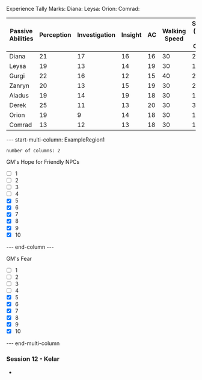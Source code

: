 Experience Tally Marks:
	Diana: 
	Leysa: 
	Orion: 
	Comrad: 

| Passive Abilities | Perception | Investigation | Insight | AC  | Walking Speed | Stealth (Don't Use Often) |
| ----------------- | ---------- | ------------- | ------- | --- | ------------- | ------------------------- |
| Diana             | 21         | 17            | 16      | 16  | 30            | 29                        |
| Leysa             | 19         | 13            | 14      | 19  | 30            | 13                        |
| Gurgi             | 22         | 16            | 12      | 15  | 40            | 20                        |
| Zanryn            | 20         | 13            | 15      | 19  | 30            | 29                        |
| Aladus            | 19         | 14            | 19      | 18  | 30            | 17                        |
| Derek             | 25         | 11            | 13      | 20  | 30            | 32                        |
| Orion             | 19         | 9             | 14      | 18  | 30            | 11 D                      |
| Comrad            | 13         | 12            | 13      | 18  | 30            | 18 D                      |
--- start-multi-column: ExampleRegion1  
```column-settings  
number of columns: 2
```

GM's Hope for Friendly NPCs
- [ ] 1
- [ ] 2
- [ ] 3
- [ ] 4
- [X] 5
- [X] 6
- [X] 7
- [X] 8
- [X] 9
- [X] 10

--- end-column ---

GM's Fear
- [ ] 1
- [ ] 2
- [ ] 3
- [ ] 4
- [X] 5
- [X] 6
- [X] 7
- [X] 8
- [X] 9
- [X] 10

--- end-multi-column



### Session 12 - Kelar
- 